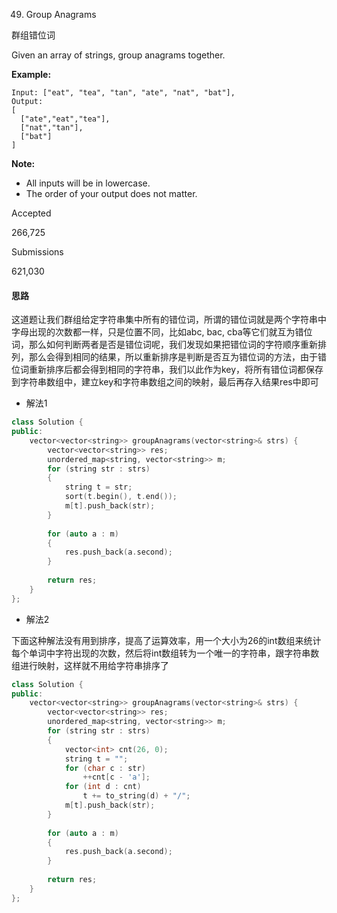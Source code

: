 49. Group Anagrams

群组错位词

Given an array of strings, group anagrams together.

**Example:**

```
Input: ["eat", "tea", "tan", "ate", "nat", "bat"],
Output:
[
  ["ate","eat","tea"],
  ["nat","tan"],
  ["bat"]
]
```

**Note:**

- All inputs will be in lowercase.
- The order of your output does not matter.

Accepted

266,725

Submissions

621,030

#### 思路

这道题让我们群组给定字符串集中所有的错位词，所谓的错位词就是两个字符串中字母出现的次数都一样，只是位置不同，比如abc, bac, cba等它们就互为错位词，那么如何判断两者是否是错位词呢，我们发现如果把错位词的字符顺序重新排列，那么会得到相同的结果，所以重新排序是判断是否互为错位词的方法，由于错位词重新排序后都会得到相同的字符串，我们以此作为key，将所有错位词都保存到字符串数组中，建立key和字符串数组之间的映射，最后再存入结果res中即可

- 解法1

```c++
class Solution {
public:
    vector<vector<string>> groupAnagrams(vector<string>& strs) {
        vector<vector<string>> res;
        unordered_map<string, vector<string>> m;
        for (string str : strs)
        {
            string t = str;
            sort(t.begin(), t.end());
            m[t].push_back(str);
        }
        
        for (auto a : m)
        {
            res.push_back(a.second);
        }
        
        return res;
    }
};
```

- 解法2

下面这种解法没有用到排序，提高了运算效率，用一个大小为26的int数组来统计每个单词中字符出现的次数，然后将int数组转为一个唯一的字符串，跟字符串数组进行映射，这样就不用给字符串排序了

```c++
class Solution {
public:
    vector<vector<string>> groupAnagrams(vector<string>& strs) {
        vector<vector<string>> res;
        unordered_map<string, vector<string>> m;
        for (string str : strs)
        {
            vector<int> cnt(26, 0);
            string t = "";
            for (char c : str)
                ++cnt[c - 'a'];
            for (int d : cnt)
                t += to_string(d) + "/";
            m[t].push_back(str);
        }
        
        for (auto a : m)
        {
            res.push_back(a.second);
        }
        
        return res;
    }
};
```

